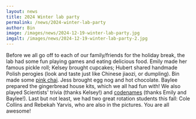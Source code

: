 ```yaml
---
layout: news
title: 2024 Winter lab party
permalink: /news/2024-winter-lab-party
author: Bin
image: /images/news/2024-12-19-winter-lab-party.jpg
imgalt: /images/news/2024-12-19-winter-lab-party-2.jpg
---
```


Before we all go off to each of our family/friends for the holiday break, the lab had some fun playing games and eating delicious food. Emily made her famous pickle roll; Kelsey brought cupcakes; Hubert shared handmade Polish perogies (look and taste just like Chinese jiaozi, or dumpling). Bin made some [pink chai](https://www.teaforturmeric.com/20-minute-kashmiri-chai-pink-tea/). Jess brought egg nog and hot chocolate. Baylee prepared the gingerbread house kits, which we all had fun with! We also played Scientists' trivia (thanks Kelsey!) and [codenames](https://codenames.game/) (thanks Emily and Baylee!). Last but not least, we had two great rotation students this fall: Cole Collins and Rebekah Yarvis, who are also in the pictures. You are all awesome!
